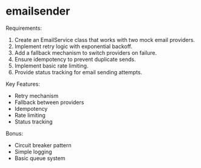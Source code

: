 # emailsender

Requirements:
1. Create an EmailService class that works with two mock email providers.
2. Implement retry logic with exponential backoff.
3. Add a fallback mechanism to switch providers on failure.
4. Ensure idempotency to prevent duplicate sends.
5. Implement basic rate limiting.
6. Provide status tracking for email sending attempts.

Key Features:
- Retry mechanism
- Fallback between providers
- Idempotency
- Rate limiting
- Status tracking

Bonus:
- Circuit breaker pattern
- Simple logging
- Basic queue system
